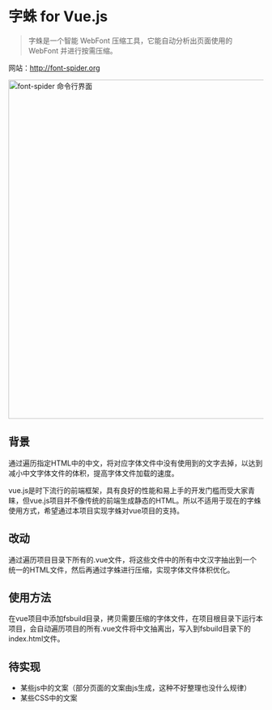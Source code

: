# 字蛛 for Vue.js

> 字蛛是一个智能 WebFont 压缩工具，它能自动分析出页面使用的 WebFont 并进行按需压缩。

网站：<http://font-spider.org>

<img alt="font-spider 命令行界面" width="670" src="https://cloud.githubusercontent.com/assets/1791748/15415184/8bc574ac-1e73-11e6-92b9-515281620e9d.png">

## 背景

通过遍历指定HTML中的中文，将对应字体文件中没有使用到的文字去掉，以达到减小中文字体文件的体积，提高字体文件加载的速度。

vue.js是时下流行的前端框架，具有良好的性能和易上手的开发门槛而受大家青睐，但vue.js项目并不像传统的前端生成静态的HTML。所以不适用于现在的字蛛使用方式，希望通过本项目实现字蛛对vue项目的支持。

## 改动

通过遍历项目目录下所有的.vue文件，将这些文件中的所有中文汉字抽出到一个统一的HTML文件，然后再通过字蛛进行压缩，实现字体文件体积优化。

## 使用方法

在vue项目中添加fsbuild目录，拷贝需要压缩的字体文件，在项目根目录下运行本项目，会自动遍历项目的所有.vue文件将中文抽离出，写入到fsbuild目录下的index.html文件。

## 待实现

*   某些js中的文案（部分页面的文案由js生成，这种不好整理也没什么规律）
*   某些CSS中的文案
